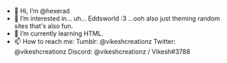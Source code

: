 - 👋 Hi, I’m @hexerad
- 👀 I’m interested in... uh... Eddsworld :3 ...ooh also just theming random sites that's also fun. 
- 🌱 I’m currently learning HTML.
- 📫 How to reach me:
Tumblr: @vikeshcreationz
Twitter: @vikeshcreationz
Discord: @vikeshcreationz / Vikesh#3788 

<!---
hexerade/hexerade is a ✨ special ✨ repository because its `README.md` (this file) appears on your GitHub profile.
You can click the Preview link to take a look at your changes.
--->
